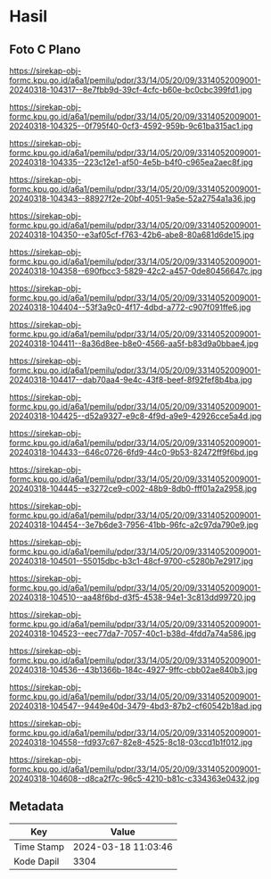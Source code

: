 # Hasil

## Foto C Plano

https://sirekap-obj-formc.kpu.go.id/a6a1/pemilu/pdpr/33/14/05/20/09/3314052009001-20240318-104317--8e7fbb9d-39cf-4cfc-b60e-bc0cbc399fd1.jpg

https://sirekap-obj-formc.kpu.go.id/a6a1/pemilu/pdpr/33/14/05/20/09/3314052009001-20240318-104325--0f795f40-0cf3-4592-959b-9c61ba315ac1.jpg

https://sirekap-obj-formc.kpu.go.id/a6a1/pemilu/pdpr/33/14/05/20/09/3314052009001-20240318-104335--223c12e1-af50-4e5b-b4f0-c965ea2aec8f.jpg

https://sirekap-obj-formc.kpu.go.id/a6a1/pemilu/pdpr/33/14/05/20/09/3314052009001-20240318-104343--88927f2e-20bf-4051-9a5e-52a2754a1a36.jpg

https://sirekap-obj-formc.kpu.go.id/a6a1/pemilu/pdpr/33/14/05/20/09/3314052009001-20240318-104350--e3af05cf-f763-42b6-abe8-80a681d6de15.jpg

https://sirekap-obj-formc.kpu.go.id/a6a1/pemilu/pdpr/33/14/05/20/09/3314052009001-20240318-104358--690fbcc3-5829-42c2-a457-0de80456647c.jpg

https://sirekap-obj-formc.kpu.go.id/a6a1/pemilu/pdpr/33/14/05/20/09/3314052009001-20240318-104404--53f3a9c0-4f17-4dbd-a772-c907f091ffe6.jpg

https://sirekap-obj-formc.kpu.go.id/a6a1/pemilu/pdpr/33/14/05/20/09/3314052009001-20240318-104411--8a36d8ee-b8e0-4566-aa5f-b83d9a0bbae4.jpg

https://sirekap-obj-formc.kpu.go.id/a6a1/pemilu/pdpr/33/14/05/20/09/3314052009001-20240318-104417--dab70aa4-9e4c-43f8-beef-8f92fef8b4ba.jpg

https://sirekap-obj-formc.kpu.go.id/a6a1/pemilu/pdpr/33/14/05/20/09/3314052009001-20240318-104425--d52a9327-e9c8-4f9d-a9e9-42926cce5a4d.jpg

https://sirekap-obj-formc.kpu.go.id/a6a1/pemilu/pdpr/33/14/05/20/09/3314052009001-20240318-104433--646c0726-6fd9-44c0-9b53-82472ff9f6bd.jpg

https://sirekap-obj-formc.kpu.go.id/a6a1/pemilu/pdpr/33/14/05/20/09/3314052009001-20240318-104445--e3272ce9-c002-48b9-8db0-fff01a2a2958.jpg

https://sirekap-obj-formc.kpu.go.id/a6a1/pemilu/pdpr/33/14/05/20/09/3314052009001-20240318-104454--3e7b6de3-7956-41bb-96fc-a2c97da790e9.jpg

https://sirekap-obj-formc.kpu.go.id/a6a1/pemilu/pdpr/33/14/05/20/09/3314052009001-20240318-104501--55015dbc-b3c1-48cf-9700-c5280b7e2917.jpg

https://sirekap-obj-formc.kpu.go.id/a6a1/pemilu/pdpr/33/14/05/20/09/3314052009001-20240318-104510--aa48f6bd-d3f5-4538-94e1-3c813dd99720.jpg

https://sirekap-obj-formc.kpu.go.id/a6a1/pemilu/pdpr/33/14/05/20/09/3314052009001-20240318-104523--eec77da7-7057-40c1-b38d-4fdd7a74a586.jpg

https://sirekap-obj-formc.kpu.go.id/a6a1/pemilu/pdpr/33/14/05/20/09/3314052009001-20240318-104536--43b1366b-184c-4927-9ffc-cbb02ae840b3.jpg

https://sirekap-obj-formc.kpu.go.id/a6a1/pemilu/pdpr/33/14/05/20/09/3314052009001-20240318-104547--9449e40d-3479-4bd3-87b2-cf60542b18ad.jpg

https://sirekap-obj-formc.kpu.go.id/a6a1/pemilu/pdpr/33/14/05/20/09/3314052009001-20240318-104558--fd937c67-82e8-4525-8c18-03ccd1b1f012.jpg

https://sirekap-obj-formc.kpu.go.id/a6a1/pemilu/pdpr/33/14/05/20/09/3314052009001-20240318-104608--d8ca2f7c-96c5-4210-b81c-c334363e0432.jpg


## Metadata

| Key        | Value               |
| ---------- | ------------------- |
| Time Stamp | 2024-03-18 11:03:46 |
| Kode Dapil | 3304                |



